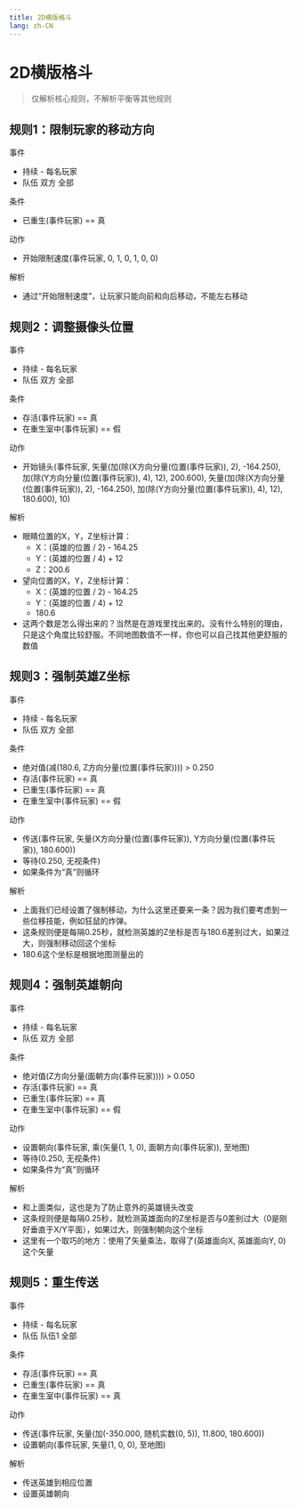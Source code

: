 ```yaml
---
title: 2D横版格斗
lang: zh-CN
---
```


# 2D横版格斗

> 仅解析核心规则，不解析平衡等其他规则

## 规则1：限制玩家的移动方向

事件
* 持续 - 每名玩家
* 队伍 双方 全部

条件
* 已重生(事件玩家) == 真

动作
* 开始限制速度(事件玩家, 0, 1, 0, 1, 0, 0)

解析
* 通过“开始限制速度”，让玩家只能向前和向后移动，不能左右移动

## 规则2：调整摄像头位置

事件
* 持续 - 每名玩家
* 队伍 双方 全部

条件
* 存活(事件玩家) == 真
* 在重生室中(事件玩家) == 假

动作
* 开始镜头(事件玩家, 矢量(加(除(X方向分量(位置(事件玩家)), 2), -164.250), 加(除(Y方向分量(位置(事件玩家)), 4), 12), 200.600), 矢量(加(除(X方向分量(位置(事件玩家)), 2), -164.250), 加(除(Y方向分量(位置(事件玩家)), 4), 12), 180.600), 10)

解析
* 眼睛位置的X，Y，Z坐标计算：
  * X：(英雄的位置 / 2) - 164.25
  * Y：(英雄的位置 / 4) + 12
  * Z：200.6
* 望向位置的X，Y，Z坐标计算：
  * X：(英雄的位置 / 2) - 164.25
  * Y：(英雄的位置 / 4) + 12
  * 180.6
* 这两个数是怎么得出来的？当然是在游戏里找出来的。没有什么特别的理由，只是这个角度比较舒服。不同地图数值不一样，你也可以自己找其他更舒服的数值

## 规则3：强制英雄Z坐标

事件
* 持续 - 每名玩家
* 队伍 双方 全部

条件
* 绝对值(减(180.6, Z方向分量(位置(事件玩家)))) > 0.250
* 存活(事件玩家) == 真
* 已重生(事件玩家) == 真
* 在重生室中(事件玩家) == 假

动作
* 传送(事件玩家, 矢量(X方向分量(位置(事件玩家)), Y方向分量(位置(事件玩家)), 180.600))
* 等待(0.250, 无视条件)
* 如果条件为“真”则循环

解析
* 上面我们已经设置了强制移动，为什么这里还要来一条？因为我们要考虑到一些位移技能，例如狂鼠的炸弹。
* 这条规则便是每隔0.25秒，就检测英雄的Z坐标是否与180.6差别过大，如果过大，则强制移动回这个坐标
* 180.6这个坐标是根据地图测量出的

## 规则4：强制英雄朝向

事件
* 持续 - 每名玩家
* 队伍 双方 全部

条件
* 绝对值(Z方向分量(面朝方向(事件玩家)))) > 0.050
* 存活(事件玩家) == 真
* 已重生(事件玩家) == 真
* 在重生室中(事件玩家) == 假

动作
* 设置朝向(事件玩家, 乘(矢量(1, 1, 0), 面朝方向(事件玩家)), 至地图)
* 等待(0.250, 无视条件)
* 如果条件为“真”则循环

解析
* 和上面类似，这也是为了防止意外的英雄镜头改变
* 这条规则便是每隔0.25秒，就检测英雄面向的Z坐标是否与0差别过大（0是刚好垂直于X/Y平面），如果过大，则强制朝向这个坐标
* 这里有一个取巧的地方：使用了矢量乘法，取得了(英雄面向X, 英雄面向Y, 0)这个矢量

## 规则5：重生传送

事件
* 持续 - 每名玩家
* 队伍 队伍1 全部

条件
* 存活(事件玩家) == 真
* 已重生(事件玩家) == 真
* 在重生室中(事件玩家) == 真

动作
* 传送(事件玩家, 矢量(加(-350.000, 随机实数(0, 5)), 11.800, 180.600))
* 设置朝向(事件玩家, 矢量(1, 0, 0), 至地图)

解析
* 传送英雄到相应位置
* 设置英雄朝向